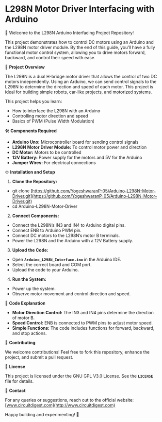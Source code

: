 # **L298N Motor Driver Interfacing with Arduino**

🚗 Welcome to the L298N Arduino Interfacing Project Repository\!

This project demonstrates how to control DC motors using an Arduino and the L298N motor driver module. By the end of this guide, you’ll have a fully functional motor control system, allowing you to drive motors forward, backward, and control their speed with ease.

📝 **Project Overview**

The L298N is a dual H-bridge motor driver that allows the control of two DC motors independently. Using an Arduino, we can send control signals to the L298N to determine the direction and speed of each motor. This project is ideal for building simple robots, car-like projects, and motorized systems.

This project helps you learn:

* How to interface the L298N with an Arduino  
* Controlling motor direction and speed  
* Basics of PWM (Pulse Width Modulation)

🛠 **Components Required**

* **Arduino Uno:** Microcontroller board for sending control signals  
* **L298N Motor Driver Module:** To control motor power and direction  
* **DC Motor:** Motors to be controlled  
* **12V Battery:** Power supply for the motors and 5V for the Arduino  
* **Jumper Wires:** For electrical connections


⚙️ **Installation and Setup**

1. **Clone the Repository:**  
* git clone [https://github.com/YogeshwaranP-05/Arduino-L298N-Motor-Driver.git](https://github.com/YogeshwaranP-05/Arduino-L298N-Motor-Driver.git)  
* cd Arduino-L298N-Motor-Driver

2. **Connect Components:**  
* Connect the L298N’s IN3 and IN4 to Arduino digital pins.  
* Connect ENB to Arduino PWM pin.  
* Connect DC motors to the L298N’s motor B terminals.  
* Power the L298N and the Arduino with a 12V Battery supply.

3. **Upload the Code:**  
* Open **`Arduino_L298N_Interface.ino`** in the Arduino IDE.  
* Select the correct board and COM port.  
* Upload the code to your Arduino.

4. **Run the System:**  
* Power up the system.  
* Observe motor movement and control direction and speed.

📝 **Code Explanation**

* **Motor Direction Control:** The IN3 and IN4 pins determine the direction of motor B.  
* **Speed Control:** ENB is connected to PWM pins to adjust motor speed.  
* **Simple Functions:** The code includes functions for forward, backward, and stop actions.

🤝 **Contributing**

We welcome contributions\! Feel free to fork this repository, enhance the project, and submit a pull request.

🧩 **License**

This project is licensed under the GNU GPL V3.0 License. See the **`LICENSE`** file for details.

📧 **Contact**

For any queries or suggestions, reach out to the official website: [www.circuitdigest.com](http://www.circuitdigest.com)

Happy building and experimenting\! 🚀

